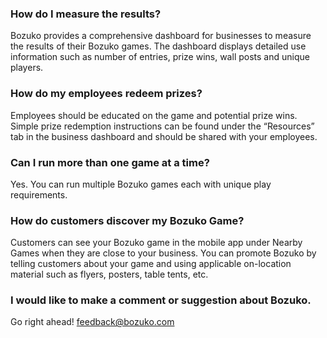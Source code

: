 ### How do I measure the results?

Bozuko provides a comprehensive dashboard for businesses to measure the results of their Bozuko games. The dashboard displays detailed use information such as number of entries, prize wins, wall posts and unique players.

### How do my employees redeem prizes?

Employees should be educated on the game and potential prize wins.  Simple prize redemption instructions can be found under the “Resources” tab in the business dashboard and should be shared with your employees.

### Can I run more than one game at a time?

Yes.  You can run multiple Bozuko games each with unique play requirements.

### How do customers discover my Bozuko Game?

Customers can see your Bozuko game in the mobile app under Nearby Games when they are close to your business. You can promote Bozuko by telling customers about your game and using applicable on-location material such as flyers, posters, table tents, etc.

### I would like to make a comment or suggestion about Bozuko.

Go right ahead! feedback@bozuko.com